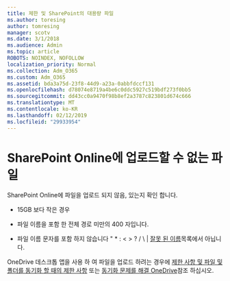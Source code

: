 ```yaml
---
title: 제한 및 SharePoint의 대용량 파일
ms.author: toresing
author: tomresing
manager: scotv
ms.date: 3/1/2018
ms.audience: Admin
ms.topic: article
ROBOTS: NOINDEX, NOFOLLOW
localization_priority: Normal
ms.collection: Adm_O365
ms.custom: Adm_O365
ms.assetid: bda3a75d-23f8-44d9-a23a-0abbfdccf131
ms.openlocfilehash: d78074e8719a4be6c0ddc5927c519bdf273f0bb5
ms.sourcegitcommit: dd43cc0a9470f98b8ef2a3787c823801d674c666
ms.translationtype: MT
ms.contentlocale: ko-KR
ms.lasthandoff: 02/12/2019
ms.locfileid: "29933954"
---
```

# <a name="files-that-cant-be-uploaded-to-sharepoint-online"></a>SharePoint Online에 업로드할 수 없는 파일

SharePoint Online에 파일을 업로드 되지 않음, 있는지 확인 합니다.
  
- 15GB 보다 작은 경우
    
- 파일 이름을 포함 한 전체 경로 미만의 400 자입니다.
    
- 파일 이름 문자를 포함 하지 않습니다 " \* : \< \> ? / \ | [잘못 된 이름](https://go.microsoft.com/fwlink/?linkid=866430)목록에서 아닙니다.
    
OneDrive 데스크톱 앱을 사용 하 여 파일을 업로드 하려는 경우에 [제한 사항 및 파일 및 폴더를 동기화 할 때의 제한 사항](http://go.microsoft.com/fwlink/p/?LinkID=717734) 또는 [동기화 문제를 해결 OneDrive](https://go.microsoft.com/fwlink/?linkid=866431)참조 하십시오.
  

